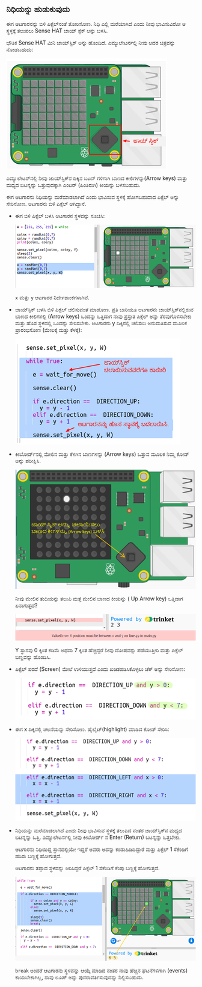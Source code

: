 ## ನಿಧಿಯನ್ನು ಹುಡುಕುವುದು

ಈಗ ಆಟಗಾರನನ್ನು ಬಿಳಿ ಪಿಕ್ಸೆಲ್‌ನಂತೆ ತೋರಿಸೋಣ. ನಿಧಿ ಎಲ್ಲಿ ಮರೆಯಾಗಿದೆ ಎಂದು ನೀವು ಭಾವಿಸುವಿರೋ ಆ ಸ್ಥಳ್ಳಕ್ಕೆ ತಲುಪಲು Sense HAT ಜಾಯ್ ಸ್ಟೆಕ್ ಅನ್ನು ಬಳಸಿ.

ಭೌತಿಕ Sense HAT ಮಿನಿ ಜಾಯ್‌ಸ್ಟಿಕ್ ಅನ್ನು ಹೊಂದಿದೆ. ಎಮ್ಯುಲೇಟರ್ನಲ್ಲಿ ನೀವು ಅದರ ಚಿತ್ರವನ್ನು ನೋಡಬಹುದು:

![ಸ್ಕ್ರೀನ್‍ಶಾಟ್](images/treasure-joystick.png)

ಎಮ್ಯುಲೇಟರ್‌ನಲ್ಲಿ ನೀವು ಜಾಯ್‌ಸ್ಟಿಕ್‌ನ ದಿಕ್ಕಿನ ಬಟನ್ ಗಳಿಗಾಗಿ ಬಾಣದ ಕೀಲಿಗಳನ್ನು(Arrow keys) ಮತ್ತು ಮಧ್ಯದ ಬಟನ್ನನ್ನು ಒತ್ತುವುದಕ್ಕಾಗಿ ಎಂಟರ್ (ಹಿಂತಿರುಗಿ) ಕೀಯನ್ನು ಬಳಸಬಹುದು.

ಈಗ ಆಟಗಾರನು ನಿಧಿಯನ್ನು ಮರೆಮಾಡಲಾಗಿದೆ ಎಂದು ಭಾವಿಸುವ ಸ್ಥಳಕ್ಕೆ ಹೋಗಬಹುದಾದ ಪಿಕ್ಸೆಲ್ ಅನ್ನು ಸೇರಿಸೋಣ. ಆಟಗಾರನು ಬಿಳಿ ಪಿಕ್ಸೆಲ್ ಆಗಿದ್ದಾನೆ.

+ ಈಗ ಬಿಳಿ ಪಿಕ್ಸೆಲ್ ಬಳಸಿ ಆಟಗಾರನ ಸ್ಥಳವನ್ನು ಸೂಚಿಸಿ:
    
    ![ಸ್ಕ್ರೀನ್‍ಶಾಟ್](images/treasure-player.png)
    
    ` x ` ಮತ್ತು ` y ` ಆಟಗಾರರ ನಿರ್ದೇಶಾಂಕಗಳಾಗಿವೆ.

+ ಜಾಯ್‌ಸ್ಟಿಕ್ ಬಳಸಿ ಬಿಳಿ ಪಿಕ್ಸೆಲ್ ಚಲಿಸುವಂತೆ ಮಾಡೋಣ. ಪ್ರತಿ ಬಾರಿಯೂ ಆಟಗಾರನು ಜಾಯ್‌ಸ್ಟಿಕ್‌ನಲ್ಲಿರುವ ಬಾಣದ ಕೀಲಿಗಳಲ್ಲಿ (Arrow keys) ಒಂದನ್ನು ಒತ್ತಿದಾಗ ನಾವು ಪ್ರಸ್ತುತ ಪಿಕ್ಸೆಲ್ ಅನ್ನು ತೆರವುಗೊಳಿಸಬೇಕು ಮತ್ತು ಹೊಸ ಸ್ಥಳದಲ್ಲಿ ಒಂದನ್ನು ಸೇರಿಸಬೇಕು. ಆಟಗಾರನು y ದಿಕ್ಕಿನಲ್ಲಿ ಚಲಿಸಲು ಅನುಮತಿಸುವ ಮೂಲಕ ಪ್ರಾರಂಭಿಸೋಣ (ಮೇಲಕ್ಕೆ ಮತ್ತು ಕೆಳಕ್ಕೆ):
    
    ![ಸ್ಕ್ರೀನ್‍ಶಾಟ್](images/treasure-move-y.png)

+ ಕೀಬೋರ್ಡ್‌ನಲ್ಲಿ ಮೇಲಿನ ಮತ್ತು ಕೆಳಗಿನ ಬಾಣಗಳನ್ನು (Arrow keys) ಒತ್ತುವ ಮೂಲಕ ನಿಮ್ಮ ಕೋಡ್ ಅನ್ನು ಪರೀಕ್ಷಿಸಿ.
    
    ![ಸ್ಕ್ರೀನ್‍ಶಾಟ್](images/treasure-arrow-keys.png)
    
    ನೀವು ಮೇಲಿನ ತುದಿಯನ್ನು ತಲುಪಿ ಮತ್ತೆ ಮೇಲಿನ ಬಾಣದ ಕೀಯನ್ನು ( Up Arrow key) ಒತ್ತಿದಾಗ ಏನಾಗುತ್ತದೆ?
    
    ![ಸ್ಕ್ರೀನ್‍ಶಾಟ್](images/treasure-error.png)
    
    Y ಸ್ಥಾನವು 0 ಕ್ಕಿಂತ ಕಡಿಮೆ ಅಥವಾ 7 ಕ್ಕಿಂತ ಹೆಚ್ಚಿದ್ದರೆ ನೀವು ದೋಷವನ್ನು ಪಡೆಯುತ್ತೀರಿ ಮತ್ತು ಪಿಕ್ಸೆಲ್ ಬಣ್ಣವನ್ನು ಹೊಂದಿಸಿ.

+ ಪಿಕ್ಸೆಲ್ ಪರದೆ (Screen) ಮೇಲೆ ಉಳಿಯುತ್ತದೆ ಎಂದು ಖಚಿತಪಡಿಸಿಕೊಳ್ಳಲು ಚೆಕ್ ಅನ್ನು ಸೇರಿಸೋಣ:
    
    ![ಸ್ಕ್ರೀನ್‍ಶಾಟ್](images/treasure-move-check.png)

+ ಈಗ x ದಿಕ್ಕಿನಲ್ಲಿ ಚಲನೆಯನ್ನು ಸೇರಿಸೋಣ. ಹೈಲೈಟ್(highlight) ಮಾಡಿದ ಕೋಡ್ ಸೇರಿಸಿ:
    
    ![ಸ್ಕ್ರೀನ್‍ಶಾಟ್](images/treasure-move.png)

+ ನಿಧಿಯನ್ನು ಮರೆಮಾಡಲಾಗಿದೆ ಎಂದು ನೀವು ಭಾವಿಸುವ ಸ್ಥಳಕ್ಕೆ ತಲುಪಿದ ನಂತರ ಜಾಯ್‌ಸ್ಟಿಕ್‌ನ ಮಧ್ಯದ ಬಟನ್ನನ್ನು ಒತ್ತಿ. ಎಮ್ಯುಲೇಟರ್ನಲ್ಲಿ ನೀವು ಕೀಬೋರ್ಡ್ ನ Enter (Return) ಬಟನ್ನನ್ನು ಒತ್ತಬೇಕು.
    
    ಆಟಗಾರನು ನಿಧಿಯಿದ್ದ ಸ್ಥಾನದಲ್ಲಿಯೇ ಇದ್ದರೆ ಅವರು ಅದನ್ನು ಕಂಡುಹಿಡಿದಿದ್ದಾರೆ ಮತ್ತು ಪಿಕ್ಸೆಲ್ 1 ಸೆಕೆಂಡಿಗೆ ಹಸಿರು ಬಣ್ಣಕ್ಕೆ ಹೋಗುತ್ತದೆ.
    
    ಆಟಗಾರನು ತಪ್ಪಾದ ಸ್ಥಳವನ್ನು ಆರಿಸಿದ್ದರೆ ಪಿಕ್ಸೆಲ್ 1 ಸೆಕೆಂಡಿಗೆ ಕೆಂಪು ಬಣ್ಣಕ್ಕೆ ಹೋಗುತ್ತದೆ.
    
    ![ಸ್ಕ್ರೀನ್‍ಶಾಟ್](images/treasure-check.png)
    
    `break` ಅಂದರೆ ಆಟಗಾರನು ಸ್ಥಳವನ್ನು ಆಯ್ಕೆ ಮಾಡಿದ ನಂತರ ನಾವು ಹೆಚ್ಚಿನ ಘಟನೆಗಳಿಗಾಗಿ (events) ಕಾಯಬೇಕಾಗಿಲ್ಲ, ನಾವು ಲೂಪ್ ಅನ್ನು ಪುನರಾವರ್ತಿಸುವುದನ್ನು ನಿಲ್ಲಿಸಬಹುದು.